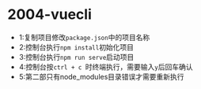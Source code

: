 # 2004-vuecli

- 1:复制项目修改`package.json`中的项目名称
- 2:控制台执行`npm install`初始化项目
- 3:控制台执行`npm run serve`启动项目
- 4:控制台按`ctrl + c `时终端执行，需要输入`y`后回车确认
- 5:第二部只有node_modules目录错误才需要重新执行
  